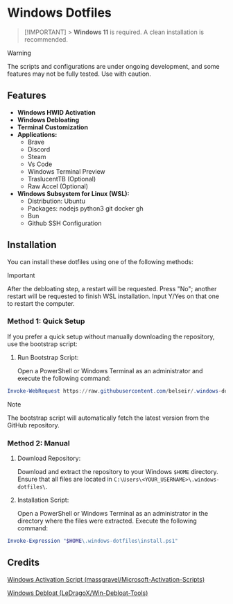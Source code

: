# Windows Dotfiles

> [!IMPORTANT] > **Windows 11** is required. A clean installation is recommended.

> [!WARNING]
> The scripts and configurations are under ongoing development, and some features may not be fully tested. Use with caution.

## Features

- **Windows HWID Activation**
- **Windows Debloating**
- **Terminal Customization**
- **Applications:**
  - Brave
  - Discord
  - Steam
  - Vs Code
  - Windows Terminal Preview
  - TraslucentTB (Optional)
  - Raw Accel (Optional)
- **Windows Subsystem for Linux (WSL):**
  - Distribution: Ubuntu
  - Packages: nodejs python3 git docker gh
  - Bun
  - Github SSH Configuration

## Installation

You can install these dotfiles using one of the following methods:

> [!IMPORTANT]
> After the debloating step, a restart will be requested. Press "No"; another restart will be requested to finish WSL installation. Input Y/Yes on that one to restart the computer.

### Method 1: Quick Setup

If you prefer a quick setup without manually downloading the repository, use the bootstrap script:

1. Run Bootstrap Script:

   Open a PowerShell or Windows Terminal as an administrator and execute the following command:

```ps1
Invoke-WebRequest https://raw.githubusercontent.com/belseir/.windows-dotfiles/main/bootstrap.ps1 | Invoke-Expression
```

> [!NOTE]
> The bootstrap script will automatically fetch the latest version from the GitHub repository.

### Method 2: Manual

1. Download Repository:

   Download and extract the repository to your Windows `$HOME` directory. Ensure that all files are located in `C:\Users\<YOUR_USERNAME>\.windows-dotfiles\`.

2. Installation Script:

   Open a PowerShell or Windows Terminal as an administrator in the directory where the files were extracted. Execute the following command:

```ps1
Invoke-Expression "$HOME\.windows-dotfiles\install.ps1"
```

## Credits

[Windows Activation Script (massgravel/Microsoft-Activation-Scripts)](https://github.com/massgravel/Microsoft-Activation-Scripts)

[Windows Debloat (LeDragoX/Win-Debloat-Tools)](https://github.com/LeDragoX/Win-Debloat-Tools)
